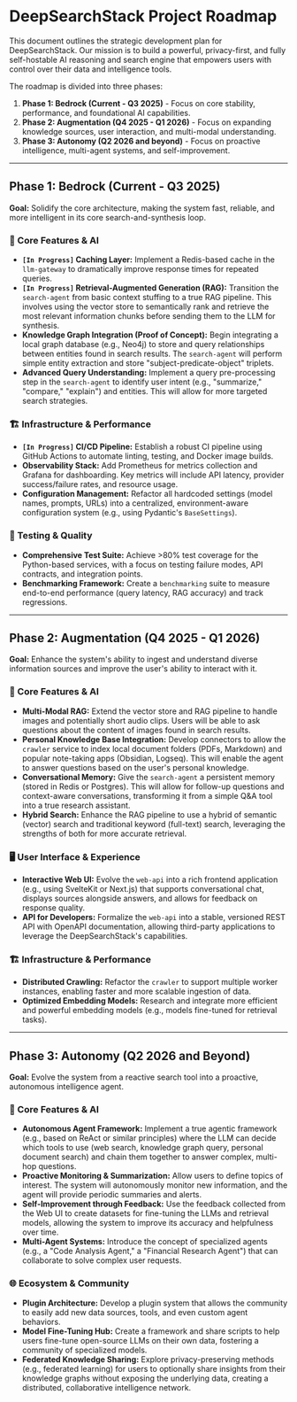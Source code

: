 
# DeepSearchStack Project Roadmap

This document outlines the strategic development plan for DeepSearchStack. Our mission is to build a powerful, privacy-first, and fully self-hostable AI reasoning and search engine that empowers users with control over their data and intelligence tools.

The roadmap is divided into three phases:
1.  **Phase 1: Bedrock (Current - Q3 2025)** - Focus on core stability, performance, and foundational AI capabilities.
2.  **Phase 2: Augmentation (Q4 2025 - Q1 2026)** - Focus on expanding knowledge sources, user interaction, and multi-modal understanding.
3.  **Phase 3: Autonomy (Q2 2026 and beyond)** - Focus on proactive intelligence, multi-agent systems, and self-improvement.

---

## Phase 1: Bedrock (Current - Q3 2025)
**Goal:** Solidify the core architecture, making the system fast, reliable, and more intelligent in its core search-and-synthesis loop.

### 🚀 Core Features & AI
-   **`[In Progress]` Caching Layer:** Implement a Redis-based cache in the `llm-gateway` to dramatically improve response times for repeated queries.
-   **`[In Progress]` Retrieval-Augmented Generation (RAG):** Transition the `search-agent` from basic context stuffing to a true RAG pipeline. This involves using the vector store to semantically rank and retrieve the most relevant information chunks before sending them to the LLM for synthesis.
-   **Knowledge Graph Integration (Proof of Concept):** Begin integrating a local graph database (e.g., Neo4j) to store and query relationships between entities found in search results. The `search-agent` will perform simple entity extraction and store "subject-predicate-object" triplets.
-   **Advanced Query Understanding:** Implement a query pre-processing step in the `search-agent` to identify user intent (e.g., "summarize," "compare," "explain") and entities. This will allow for more targeted search strategies.

### 🏗️ Infrastructure & Performance
-   **`[In Progress]` CI/CD Pipeline:** Establish a robust CI pipeline using GitHub Actions to automate linting, testing, and Docker image builds.
-   **Observability Stack:** Add Prometheus for metrics collection and Grafana for dashboarding. Key metrics will include API latency, provider success/failure rates, and resource usage.
-   **Configuration Management:** Refactor all hardcoded settings (model names, prompts, URLs) into a centralized, environment-aware configuration system (e.g., using Pydantic's `BaseSettings`).

### 🧪 Testing & Quality
-   **Comprehensive Test Suite:** Achieve >80% test coverage for the Python-based services, with a focus on testing failure modes, API contracts, and integration points.
-   **Benchmarking Framework:** Create a `benchmarking` suite to measure end-to-end performance (query latency, RAG accuracy) and track regressions.

---

## Phase 2: Augmentation (Q4 2025 - Q1 2026)
**Goal:** Enhance the system's ability to ingest and understand diverse information sources and improve the user's ability to interact with it.

### 🚀 Core Features & AI
-   **Multi-Modal RAG:** Extend the vector store and RAG pipeline to handle images and potentially short audio clips. Users will be able to ask questions about the content of images found in search results.
-   **Personal Knowledge Base Integration:** Develop connectors to allow the `crawler` service to index local document folders (PDFs, Markdown) and popular note-taking apps (Obsidian, Logseq). This will enable the agent to answer questions based on the user's personal knowledge.
-   **Conversational Memory:** Give the `search-agent` a persistent memory (stored in Redis or Postgres). This will allow for follow-up questions and context-aware conversations, transforming it from a simple Q&A tool into a true research assistant.
-   **Hybrid Search:** Enhance the RAG pipeline to use a hybrid of semantic (vector) search and traditional keyword (full-text) search, leveraging the strengths of both for more accurate retrieval.

### 🖥️ User Interface & Experience
-   **Interactive Web UI:** Evolve the `web-api` into a rich frontend application (e.g., using SvelteKit or Next.js) that supports conversational chat, displays sources alongside answers, and allows for feedback on response quality.
-   **API for Developers:** Formalize the `web-api` into a stable, versioned REST API with OpenAPI documentation, allowing third-party applications to leverage the DeepSearchStack's capabilities.

### 🏗️ Infrastructure & Performance
-   **Distributed Crawling:** Refactor the `crawler` to support multiple worker instances, enabling faster and more scalable ingestion of data.
-   **Optimized Embedding Models:** Research and integrate more efficient and powerful embedding models (e.g., models fine-tuned for retrieval tasks).

---

## Phase 3: Autonomy (Q2 2026 and Beyond)
**Goal:** Evolve the system from a reactive search tool into a proactive, autonomous intelligence agent.

### 🚀 Core Features & AI
-   **Autonomous Agent Framework:** Implement a true agentic framework (e.g., based on ReAct or similar principles) where the LLM can decide which tools to use (web search, knowledge graph query, personal document search) and chain them together to answer complex, multi-hop questions.
-   **Proactive Monitoring & Summarization:** Allow users to define topics of interest. The system will autonomously monitor new information, and the agent will provide periodic summaries and alerts.
-   **Self-Improvement through Feedback:** Use the feedback collected from the Web UI to create datasets for fine-tuning the LLMs and retrieval models, allowing the system to improve its accuracy and helpfulness over time.
-   **Multi-Agent Systems:** Introduce the concept of specialized agents (e.g., a "Code Analysis Agent," a "Financial Research Agent") that can collaborate to solve complex user requests.

### 🌐 Ecosystem & Community
-   **Plugin Architecture:** Develop a plugin system that allows the community to easily add new data sources, tools, and even custom agent behaviors.
-   **Model Fine-Tuning Hub:** Create a framework and share scripts to help users fine-tune open-source LLMs on their own data, fostering a community of specialized models.
-   **Federated Knowledge Sharing:** Explore privacy-preserving methods (e.g., federated learning) for users to optionally share insights from their knowledge graphs without exposing the underlying data, creating a distributed, collaborative intelligence network.
